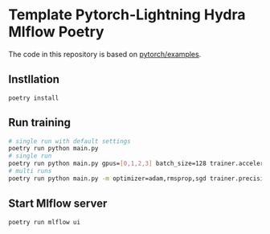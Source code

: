 # Template Pytorch-Lightning Hydra Mlflow Poetry


The code in this repository is based on [pytorch/examples](https://github.com/pytorch/examples/blob/2639cf050493df9d3cbf065d45e6025733add0f4/vae/main.py).


## Instllation

```
poetry install
```

## Run training

```bash
# single run with default settings
poetry run python main.py
# single run
poetry run python main.py gpus=[0,1,2,3] batch_size=128 trainer.accelerator=ddp trainer.precision=16 optimizer=sgd scheduler.step_size=1
# multi runs
poetry run python main.py -m optimizer=adam,rmsprop,sgd trainer.precision=16,32 scheduler.step_size=1
```

## Start Mlflow server

```
poetry run mlflow ui
```
